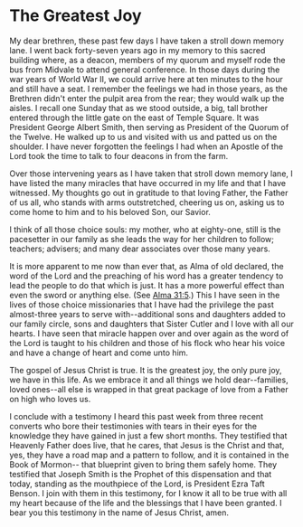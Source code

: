 # The Greatest Joy

My dear brethren, these past few days I have taken a stroll down memory lane.
I went back forty-seven years ago in my memory to this sacred building where,
as a deacon, members of my quorum and myself rode the bus from Midvale to
attend general conference. In those days during the war years of World War II,
we could arrive here at ten minutes to the hour and still have a seat. I
remember the feelings we had in those years, as the Brethren didn't enter the
pulpit area from the rear; they would walk up the aisles. I recall one Sunday
that as we stood outside, a big, tall brother entered through the little gate
on the east of Temple Square. It was President George Albert Smith, then
serving as President of the Quorum of the Twelve. He walked up to us and
visited with us and patted us on the shoulder. I have never forgotten the
feelings I had when an Apostle of the Lord took the time to talk to four
deacons in from the farm.

Over those intervening years as I have taken that stroll down memory lane, I
have listed the many miracles that have occurred in my life and that I have
witnessed. My thoughts go out in gratitude to that loving Father, the Father
of us all, who stands with arms outstretched, cheering us on, asking us to
come home to him and to his beloved Son, our Savior.

I think of all those choice souls: my mother, who at eighty-one, still is the
pacesetter in our family as she leads the way for her children to follow;
teachers; advisers; and many dear associates over those many years.

It is more apparent to me now than ever that, as Alma of old declared, the
word of the Lord and the preaching of his word has a greater tendency to lead
the people to do that which is just. It has a more powerful effect than even
the sword or anything else. (See [Alma
31:5](https://www.lds.org/scriptures/bofm/alma/31.5?lang=eng#4).) This I have
seen in the lives of those choice missionaries that I have had the privilege
the past almost-three years to serve with--additional sons and daughters added
to our family circle, sons and daughters that Sister Cutler and I love with
all our hearts. I have seen that miracle happen over and over again as the
word of the Lord is taught to his children and those of his flock who hear his
voice and have a change of heart and come unto him.

The gospel of Jesus Christ is true. It is the greatest joy, the only pure joy,
we have in this life. As we embrace it and all things we hold dear--families,
loved ones--all else is wrapped in that great package of love from a Father on
high who loves us.

I conclude with a testimony I heard this past week from three recent converts
who bore their testimonies with tears in their eyes for the knowledge they
have gained in just a few short months. They testified that Heavenly Father
does live, that he cares, that Jesus is the Christ and that, yes, they have a
road map and a pattern to follow, and it is contained in the Book of Mormon--
that blueprint given to bring them safely home. They testified that Joseph
Smith is the Prophet of this dispensation and that today, standing as the
mouthpiece of the Lord, is President Ezra Taft Benson. I join with them in
this testimony, for I know it all to be true with all my heart because of the
life and the blessings that I have been granted. I bear you this testimony in
the name of Jesus Christ, amen.

